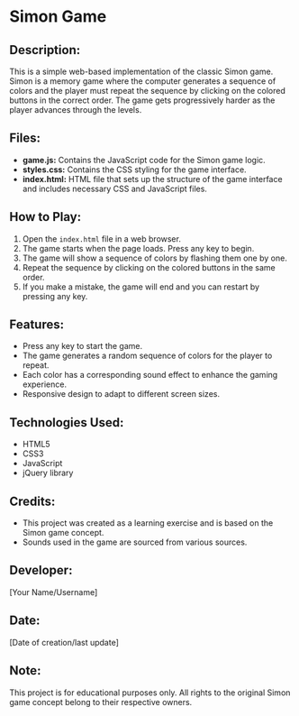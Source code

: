 # Simon Game

## Description:
This is a simple web-based implementation of the classic Simon game. Simon is a memory game where the computer generates a sequence of colors and the player must repeat the sequence by clicking on the colored buttons in the correct order. The game gets progressively harder as the player advances through the levels.

## Files:
- **game.js:** Contains the JavaScript code for the Simon game logic.
- **styles.css:** Contains the CSS styling for the game interface.
- **index.html:** HTML file that sets up the structure of the game interface and includes necessary CSS and JavaScript files.

## How to Play:
1. Open the `index.html` file in a web browser.
2. The game starts when the page loads. Press any key to begin.
3. The game will show a sequence of colors by flashing them one by one.
4. Repeat the sequence by clicking on the colored buttons in the same order.
5. If you make a mistake, the game will end and you can restart by pressing any key.

## Features:
- Press any key to start the game.
- The game generates a random sequence of colors for the player to repeat.
- Each color has a corresponding sound effect to enhance the gaming experience.
- Responsive design to adapt to different screen sizes.

## Technologies Used:
- HTML5
- CSS3
- JavaScript
- jQuery library

## Credits:
- This project was created as a learning exercise and is based on the Simon game concept.
- Sounds used in the game are sourced from various sources.

## Developer:
[Your Name/Username]

## Date:
[Date of creation/last update]

## Note:
This project is for educational purposes only. All rights to the original Simon game concept belong to their respective owners.
